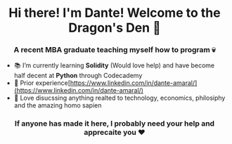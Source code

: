 <h1 align="center">Hi there! I'm Dante! Welcome to the Dragon's Den 🐉</h1>
<h3 align="center">A recent MBA graduate teaching myself how to program 💀</h3>

- 📚 I’m currently learning **Solidity** (Would love help) and have become half decent at **Python** through Codecademy
- 📄 Prior experience[https://www.linkedin.com/in/dante-amaral/](https://www.linkedin.com/in/dante-amaral/)
- 💬 Love disucssing anything realted to technology, economics, philosiphy and the amazing homo sapien

<h3 align="center"> If anyone has made it here, I probably need your help and apprecaite you ❤️ </h3>

<!--
**DanteAmaral/DanteAmaral** is a ✨ _special_ ✨ repository because its `README.md` (this file) appears on your GitHub profile.

Here are some ideas to get you started:

- 🔭 I’m currently working on ...
- 🌱 I’m currently learning ...
- 👯 I’m looking to collaborate on ...
- 🤔 I’m looking for help with ...
- 💬 Ask me about ...
- 📫 How to reach me: ...
- 😄 Pronouns: ...
- ⚡ Fun fact: ...
-->
